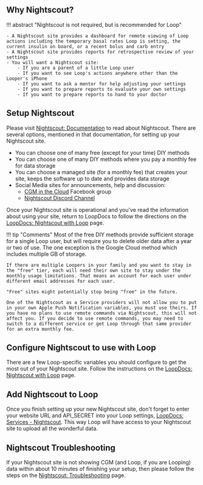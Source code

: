 
## Why Nightscout?

!!! abstract "Nightscout is not required, but is recommended for Loop"

    - A Nightscout site provides a dashboard for remote viewing of Loop actions including the temporary basal rates Loop is setting, the current insulin on board, or a recent bolus and carb entry
    - A Nightscout site provides reports for retrospective review of your settings
    - You will want a Nightscout site:
        - If you are a parent of a little Loop user
        - If you want to see Loop's actions anywhere other than the Looper's iPhone
        - If you want to ask a mentor for help adjusting your settings
        - If you want to prepare reports to evaluate your own settings
        - If you want to prepare reports to hand to your doctor


## Setup Nightscout

Please visit [Nightscout: Documentation](https://nightscout.github.io) to read about Nightscout. There are several options, mentioned in that documentation, for setting up your Nightscout site.

* You can choose one of many free (except for your time) DIY methods
* You can choose one of many DIY methods where you pay a monthly fee for data storage
* You can choose a managed site (for a monthly fee) that creates your site, keeps the software up to date and provides data storage
* Social Media sites for announcements, help and discussion:
    * [CGM in the Cloud](https://www.facebook.com/groups/CGMinthecloud) Facebook group
    * [Nightscout Discord Channel](https://discord.gg/zg7CvCQ)


Once your Nightscout site is operational and you've read the information about using your site, return to LoopDocs to follow the directions on the [LoopDocs: Nightscout with Loop](update_user.md) page.

!!! tip "Comments"
    Most of the free DIY methods provide sufficient storage for a single Loop user, but will require you to delete older data after a year or two of use. The one exception is the Google Cloud method which includes multiple GB of storage.

    If there are multiple Loopers in your family and you want to stay in the "free" tier, each will need their own site to stay under the monthly usage limitations. That means an account for each user under different email addresses for each user.

    "Free" sites might potentially stop being "free" in the future.

    One of the Nightscout as a Service providers will not allow you to put in your own Apple Push Notification variables, you must use theirs. If you have no plans to use remote commands via Nightscout, this will not affect you. If you decide to use remote commands, you may need to switch to a different service or get Loop through that same provider for an extra monthly fee.

## Configure Nightscout to use with Loop

There are a few Loop-specific variables you should configure to get the most out of your Nightscout site. Follow the instructions on the [LoopDocs: Nightscout with Loop](update_user.md) page.

## Add Nightscout to Loop

Once you finish setting up your new Nightscout site, don't forget to enter your website URL and API_SECRET into your Loop settings, [LoopDocs: Services - Nightscout](../loop-3/services.md#nightscout). This way Loop will have access to your Nightscout site to upload all the wonderful data.

## Nightscout Troubleshooting

If your Nightscout site is not showing CGM (and Loop, if you are Looping) data within about 10 minutes of finishing your setup, then please follow the steps on the [Nightscout: Troubleshooting](troubleshoot.md) page.
